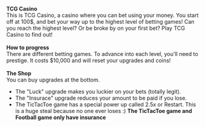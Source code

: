 **TCG Casino**<br>
This is TCG Casino, a casino where you can bet using your money. You start off at 100$, and bet your way up to the highest level of betting games! Can you reach the highest level? Or be broke by on your first bet? Play TCG Casino to find out! <br><br>
**How to progress**<br>
There are different betting games. To advance into each level, you'll need to prestige. It costs $10,000 and will reset your upgrades and coins! <br><br>
**The Shop** <br>
You can buy upgrades at the bottom.
- The "Luck" upgrade makes you luckier on your bets (totally legit).
- The "Insurace" upgrade reduces your amount to be paid if you lose.
- The TicTacToe game has a special power up called 2.5x or Restart. This is a huge steal because no one ever loses :)
  **The TicTacToe game and Football game only have insurance**
